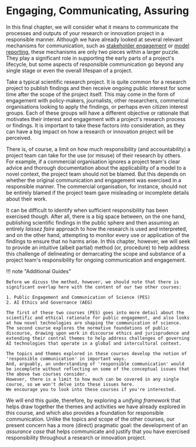 # Engaging, Communicating, Assuring

In this final chapter, we will consider what it means to communicate the processes and outputs of your research or innovation project in a responsible manner.
Although we have already looked at several relevant mechanisms for communication, such as [stakeholder engagement](../chapter3/project_design/planning.md) or [model reporting](../chapter3/model_development/model_reporting.md), these mechanisms are only two pieces within a larger puzzle.
They play a significant role in supporting the early parts of a project's lifecycle, but some aspects of responsible communication go beyond any single stage or even the overall lifespan of a project.

Take a typical scientific research project.
It is quite common for a research project to publish findings and then receive ongoing public interest for some time after the scope of the project itself.
This may come in the form of engagement with policy-makers, journalists, other researchers, commerical organisations looking to apply the findings, or perhaps even citizen interest groups.
Each of these groups will have a different objective or rationale that motivates their interest and engagement with a project's research process or findings.
It is important to take these factors into consideration, as they can have a big impact on how a research or innovation project will be perceived.

There is, of course, a limit on how much responsibility (and accountability) a project team can take for the use (or misuse) of their research by others.
For example, if a commercial organisation ignores a project team's clear advice and thorough documentation about the applicability of a model to a novel context, the project team should not be blamed.
But this depends on whether the original communication and engagement was exercised in a responsible manner.
The commercial organisation, for instance, should not be entirely blamed if the project team gave misleading or incomplete details about their work.

It can be difficult to identify when sufficient responsibility has been exercised though.
After all, there is a big space between, on the one hand, publishing scientific findings in the public sphere and then assuming an entirely *laissez faire* approach to how the research is used and interpreted, and on the other hand, attempting to monitor every use or application of the findings to ensure that no harms arise.
In this chapter, however, we will seek to provide an intuitive (albeit partial) method (or, procedure) to help address this challenge of delineating or demarcating the scope and substance of a project team's responsibility for ongoing communication and engagement.

!!! note "Additional Guides"

    Before we dicuss the method, however, we should note that there is significant overlap here with the content of our two other courses:
    
    1. Public Engagement and Communication of Science (PES)
    2. AI Ethics and Governance (AEG)
    
    The first of these two courses (PES) goes into more detail about the scientific and ethical rationale for public engagement, and also looks at how novel technologies are shaping the communication of science.
    The second course explores the normative foundations of public discourse, drawing upon work in discourse ethics and jurisprudence and extending their central themes to help address challenges of governing AI technologies that operate in a global and intercultural context.

    The topics and themes explored in these courses develop the notion of 'responsible communication' in important ways.
    And, arguably, an understanding of 'responsible communication' would be incomplete without reflecting on some of the conceptual issues that the above two courses consider.
    However, there is a limit to how much can be covered in any single course, so we won't delve into these issues here.
    We encourage you to look into these courses if you're interested.

We will end this guide, therefore, by exploring a *unifying framework* that helps draw together the themes and activities we have already explored in this course, and which also provides a foundation for responsible communication.
Unlike the topics and scope of the other courses, our present concern has a more (direct) pragmatic goal: the development of an *assurance case* that helps communicate and justify that you have exercised responsibility throughout a research or innovation project.
